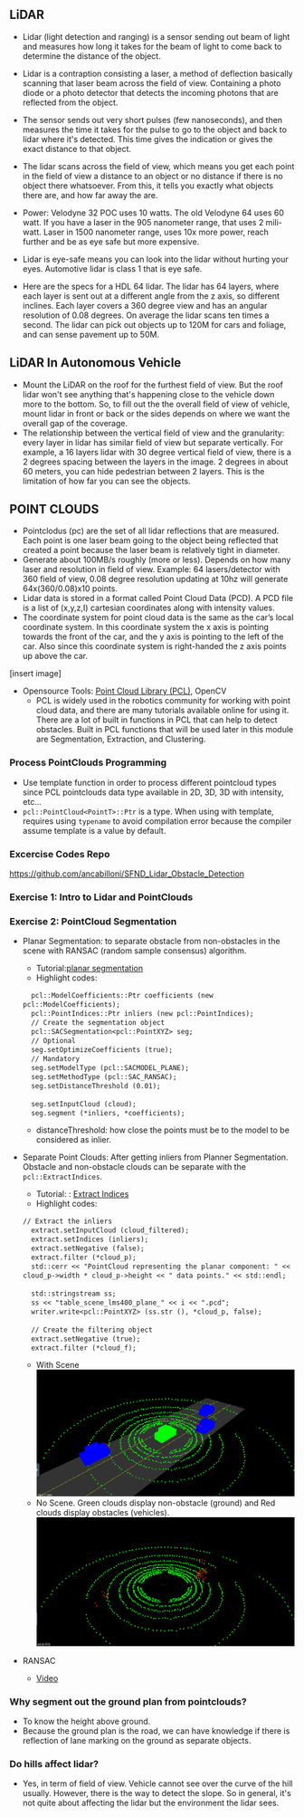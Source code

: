 ## LiDAR
- Lidar (light detection and ranging) is a sensor sending out beam of light and measures how long it takes for the beam of light to come back to determine the distance of the object.

- Lidar is a contraption consisting a laser, a method of deflection basically scanning that laser beam across the field of view. Containing a photo diode or a photo detector that detects the incoming photons that are reflected from the object. 

- The sensor sends out very short pulses (few nanoseconds), and then measures the time it takes for the pulse to go to the object and back to lidar where it's detected. This time gives the indication or gives the exact distance to that object. 

- The lidar scans across the field of view, which means you get each point in the field of view a distance to an object or no distance if there is no object there whatsoever. From this, it tells you exactly what objects there are, and how far away the are. 
- Power: Velodyne 32 POC uses 10 watts. The old Velodyne 64 uses 60 watt. If you have a laser in the 905 nanometer range, that uses 2 mili-watt. Laser in 1500 nanometer range, uses 10x more power, reach further and be as eye safe but more expensive. 
- Lidar is eye-safe means you can look into the lidar without hurting your eyes. Automotive lidar is class 1 that is eye safe.
- Here are the specs for a HDL 64 lidar. The lidar has 64 layers, where each layer is sent out at a different angle from the z axis, so different inclines. Each layer covers a 360 degree view and has an angular resolution of 0.08 degrees. On average the lidar scans ten times a second. The lidar can pick out objects up to 120M for cars and foliage, and can sense pavement up to 50M.

## LiDAR In Autonomous Vehicle
- Mount the LiDAR on the roof for the furthest field of view. But the roof lidar won't see anything that's happening close to the vehicle down more to the bottom. So, to fill out the the overall field of view of vehicle, mount lidar in front or back or the sides depends on where we want the overall gap of the coverage. 
- The relationship between the vertical field of view and the granularity: every layer in lidar has similar field of view but separate vertically. For example, a 16 layers lidar with 30 degree vertical field of view, there is a 2 degrees spacing between the layers in the image. 2 degrees in about 60 meters, you can hide pedestrian between 2 layers. This is the limitation of how far you can see the objects. 

## POINT CLOUDS
- Pointclodus (pc) are the set of all lidar reflections that are measured. Each point is one laser beam going to the object being reflected that created a point because the laser beam is relatively tight in diameter.
- Generate about 100MB/s roughly (more or less). Depends on how many laser and resolution in field of view. Example: 64 lasers/detector with 360 field of view, 0.08 degree resolution updating at 10hz will generate 64x(360/0.08)x10 points.
- Lidar data is stored in a format called Point Cloud Data (PCD). A PCD file is a list of (x,y,z,I) cartesian coordinates along with intensity values.
- The coordinate system for point cloud data is the same as the car’s local coordinate system. In this coordinate system the x axis is pointing towards the front of the car, and the y axis is pointing to the left of the car. Also since this coordinate system is right-handed the z axis points up above the car.

[insert image]

- Opensource Tools: [Point Cloud Library (PCL)](http://pointclouds.org/), OpenCV
    - PCL is widely used in the robotics community for working with point cloud data, and there are many tutorials available online for using it. There are a lot of built in functions in PCL that can help to detect obstacles. Built in PCL functions that will be used later in this module are Segmentation, Extraction, and Clustering.

### Process PointClouds Programming
- Use template function in order to process different pointcloud types since PCL pointclouds data type available in 2D, 3D, 3D with intensity, etc...
- `pcl::PointCloud<PointT>::Ptr` is a type. When using with template, requires using `typename` to avoid compilation error because the compiler assume template is a value by default.

### Excercise Codes Repo
https://github.com/ancabilloni/SFND_Lidar_Obstacle_Detection
### Exercise 1: Intro to Lidar and PointClouds
### Exercise 2: PointCloud Segmentation
- Planar Segmentation: to separate obstacle from non-obstacles in the scene with RANSAC (random sample consensus) algorithm.
  - Tutorial:[planar segmentation](http://pointclouds.org/documentation/tutorials/planar_segmentation.php#planar-segmentation)
  - Highlight codes:
  ```
    pcl::ModelCoefficients::Ptr coefficients (new pcl::ModelCoefficients);
    pcl::PointIndices::Ptr inliers (new pcl::PointIndices);
    // Create the segmentation object
    pcl::SACSegmentation<pcl::PointXYZ> seg;
    // Optional
    seg.setOptimizeCoefficients (true);
    // Mandatory
    seg.setModelType (pcl::SACMODEL_PLANE);
    seg.setMethodType (pcl::SAC_RANSAC);
    seg.setDistanceThreshold (0.01);

    seg.setInputCloud (cloud);
    seg.segment (*inliers, *coefficients);
  ```
  - distanceThreshold: how close the points must be to the model to be considered as inlier. 
- Separate Point Clouds: After getting inliers from Planner Segmentation. Obstacle and non-obstacle clouds can be separate with the `pcl::ExtractIndices`.
  - Tutorial: : [Extract Indices](http://pointclouds.org/documentation/tutorials/extract_indices.php#extract-indices)
  - Highlight codes:
  ```
  // Extract the inliers
    extract.setInputCloud (cloud_filtered);
    extract.setIndices (inliers);
    extract.setNegative (false);
    extract.filter (*cloud_p);
    std::cerr << "PointCloud representing the planar component: " << cloud_p->width * cloud_p->height << " data points." << std::endl;

    std::stringstream ss;
    ss << "table_scene_lms400_plane_" << i << ".pcd";
    writer.write<pcl::PointXYZ> (ss.str (), *cloud_p, false);

    // Create the filtering object
    extract.setNegative (true);
    extract.filter (*cloud_f);
  ```
  - With Scene
![Image0](./images/separate_cloud.png)
  - No Scene. Green clouds display non-obstacle (ground) and Red clouds display obstacles (vehicles).
![Image1](./images/separate_clouds_no_scene.png)

- RANSAC
  - [Video](https://www.youtube.com/watch?time_continue=69&v=UD3LY0Btc58&feature=emb_logo)

### Why segment out the ground plan from pointclouds?
- To know the height above ground.
- Because the ground plan is the road, we can have knowledge if there is reflection of lane marking on the ground as separate objects.

### Do hills affect lidar?
- Yes, in term of field of view. Vehicle cannot see over the curve of the hill usually. However, there is the way to detect the slope. So in general, it's not quite about affecting the lidar but the environment the lidar sees.